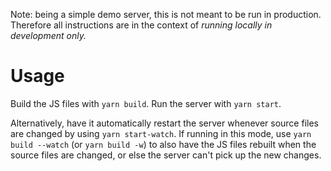Note: being a simple demo server, this is not meant to be run in production.
Therefore all instructions are in the context of *running locally in development
only.*

# Usage

Build the JS files with `yarn build`. Run the server with `yarn start`.

Alternatively, have it automatically restart the server whenever source files
are changed by using `yarn start-watch`. If running in this mode, use `yarn
build --watch` (or `yarn build -w`) to also have the JS files rebuilt when the
source files are changed, or else the server can't pick up the new changes.
